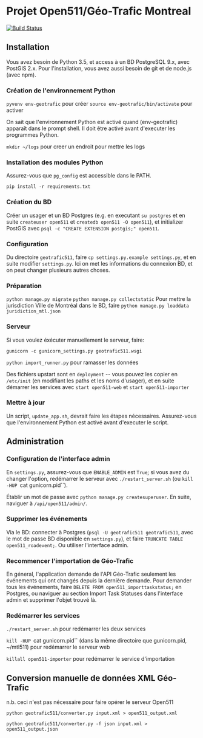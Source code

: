 # Projet Open511/Géo-Trafic Montreal

[![Build Status](https://api.travis-ci.org/rhymeswithcycle/mtl511.png)](https://travis-ci.org/rhymeswithcycle/mtl511)

## Installation

Vous avez besoin de Python 3.5, et access à un BD PostgreSQL 9.x, avec PostGIS 2.x. Pour l'installation, vous avez aussi besoin de git et de node.js (avec npm).

### Création de l'environnement Python

`pyvenv env-geotrafic` pour créer
`source env-geotrafic/bin/activate` pour activer

On sait que l'environnement Python est activé quand (env-geotrafic) apparaît dans le prompt shell. Il doit être activé avant d'executer les programmes Python.

`mkdir ~/logs` pour creer un endroit pour mettre les logs

### Installation des modules Python

Assurez-vous que `pg_config` est accessible dans le PATH.

`pip install -r requirements.txt`

### Création du BD

Créer un usager et un BD Postgres (e.g. en executant `su postgres` et en suite `createuser open511` et `createdb open511 -O open511`), et initializer PostGIS avec `psql -c "CREATE EXTENSION postgis;" open511`.

### Configuration

Du directoire `geotrafic511`, faire `cp settings.py.example settings.py`, et en suite modifier `settings.py`. Ici on met les informations du connexion BD, et on peut changer plusieurs autres choses.

### Préparation

`python manage.py migrate`
`python manage.py collectstatic`
Pour mettre la jurisdiction Ville de Montréal dans le BD, faire `python manage.py loaddata juridiction_mtl.json`

### Serveur

Si vous voulez éxécuter manuellement le serveur, faire:

`gunicorn -c gunicorn_settings.py geotrafic511.wsgi`

`python import_runner.py` pour ramasser les données

Des fichiers upstart sont en `deployment` -- vous pouvez les copier en `/etc/init` (en modifiant les paths et les noms d'usager), et en suite démarrer les services avec `start open511-web` et `start open511-importer`

### Mettre à jour

Un script, `update_app.sh`, devrait faire les étapes nécessaires. Assurez-vous que l'environnement Python est activé avant d'executer le script.

## Administration

### Configuration de l'interface admin

En `settings.py`, assurez-vous que `ENABLE_ADMIN` est `True`; si vous avez du changer l'option, redémarrer le serveur avec `./restart_server.sh` (ou `kill -HUP `cat gunicorn.pid``).

Établir un mot de passe avec `python manage.py createsuperuser`. En suite, naviguer à `/api/open511/admin/`.

### Supprimer les événements

Via le BD: connecter à Postgres (`psql -U geotrafic511 geotrafic511`, avec le mot de passe BD disponible en `settings.py`), et faire `TRUNCATE TABLE open511_roadevent;`. Ou utiliser l'interface admin.

### Recommencer l'importation de Géo-Trafic

En géneral, l'application demande de l'API Géo-Trafic seulement les événements qui ont changés depuis la dernière demande. Pour demander tous les événements, faire `DELETE FROM open511_importtaskstatus;` en Postgres, ou naviguer au section Import Task Statuses dans l'interface admin et supprimer l'objet trouvé là.

### Redémarrer les services

`./restart_server.sh` pour redémarrer les deux services

`kill -HUP `cat gunicorn.pid`` (dans la même directoire que gunicorn.pid, ~/mtl511) pour redémarrer le serveur web

`killall open511-importer` pour redémarrer le service d'importation

## Conversion manuelle de données XML Géo-Trafic

n.b. ceci n'est pas nécessaire pour faire opérer le serveur Open511

`python geotrafic511/converter.py input.xml > open511_output.xml`

`python geotrafic511/converter.py -f json input.xml > open511_output.json`

